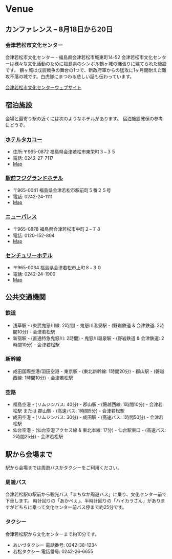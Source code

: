 # Venue
## カンファレンス &ndash; 8月18日から20日
### 会津若松市文化センター
会津若松市文化センター ‐ 福島県会津若松市城東町14-52
会津若松市文化センターは様々な文化活動のために福島県のシンボル鶴ヶ城の縄張りに建てられた施設です。
鶴ヶ城は戊辰戦争の舞台の1つで、新政府軍からの猛攻に1ヶ月間耐えた難攻不落の城です。白虎隊にまつわる悲しい話も伝わっています。

[会津若松市文化センターウェブサイト](http://aizu-bunka.jp/bunse/)

## 宿泊施設
会場と最寄り駅の近くには次のようなホテルがあります。
宿泊施設確保の参考にどうぞ。

### [ホテルタカコー](http://www.takakoh.com/)
- 住所:〒965-0872 福島県会津若松市東栄町３−３５
- 電話: 0242-27-7117
- [Map](http://www.openstreetmap.org/node/3705945507)

### [駅前フジグランドホテル](http://www.fujigrandhotel.co.jp/)
- 〒965-0041 福島県会津若松市駅前町５番２５号
- 電話: 0242-24-1111
- [Map](http://www.openstreetmap.org/node/1345581847)

### [ニューパレス](http://www.npls.co.jp/)
- 〒965-0878 福島県会津若松市中町２−７８
- 電話: 0120-152-804
- [Map](http://www.openstreetmap.org/node/3725638235)

### [センチュリーホテル](http://www.aizu-centuryhotel.com/)
- 〒965-0034 福島県会津若松市上町８−３０
- 電話: 0242-24-1900
- [Map](http://www.openstreetmap.org/way/219733616)

## 公共交通機関
### 鉄道

- 浅草駅 - (東武鬼怒川線: 2時間) - 鬼怒川温泉駅 - (野岩鉄道 &amp; 会津鉄道: 2時間10分) - 会津若松駅
- 新宿駅 - (直通特急鬼怒川: 2時間) - 鬼怒川温泉駅 - (野岩鉄道 &amp; 会津鉄道: 2時間10分) - 会津若松駅

### 新幹線

- 成田国際空港/羽田空港 - 東京駅 - (東北新幹線: 1時間20分) - 郡山駅 - (磐越西線: 1時間10分) - 会津若松駅

### 空路

- 福島空港 - (リムジンバス: 40分) - 郡山駅 - (磐越西線: 1時間10分) - 会津若松駅
または 郡山駅 - (高速バス: 1時間5分) - 会津若松駅
- 成田空港 - (リムジンバス: 30分) - 成田駅 - (高速バス: 1時間50分) - 会津若松駅
- 仙台空港 - (仙台空港アクセス線 &amp; 東北本線: 17分) - 仙台駅東口 - (高速バス: 2時間25分) - 会津若松駅

## 駅から会場まで
駅から会場までは周遊バスかタクシーをご利用ください。

### 周遊バス
会津若松駅の駅前から観光バス「まちなか周遊バス」に乗り、文化センター前で下車します。
時計回りの「あかべぇ」、半時計回りの「ハイカラさん」がありますがどちらに乗って文化センター前バス停まで約25分です。

### タクシー
会津若松駅から文化センターまで約10分です。
-  あいづタクシー 電話番号: 0242-38-1234
-  若松タクシー 電話番号: 0242-26-6655
